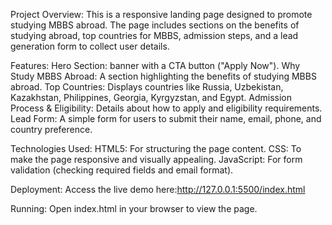 Project Overview:
This is a responsive landing page designed to promote studying MBBS abroad. The page includes sections on the benefits of studying abroad, top countries for MBBS, admission steps, and a lead generation form to collect user details.

Features:
Hero Section: banner with a CTA button ("Apply Now").
Why Study MBBS Abroad: A section highlighting the benefits of studying MBBS abroad.
Top Countries: Displays countries like Russia, Uzbekistan, Kazakhstan, Philippines, Georgia, Kyrgyzstan, and Egypt.
Admission Process & Eligibility: Details about how to apply and eligibility requirements.
Lead Form: A simple form for users to submit their name, email, phone, and country preference.

Technologies Used:
HTML5: For structuring the page content.
CSS: To make the page responsive and visually appealing.
JavaScript: For form validation (checking required fields and email format).

Deployment:
Access the live demo here:http://127.0.0.1:5500/index.html

Running:
Open index.html in your browser to view the page.
